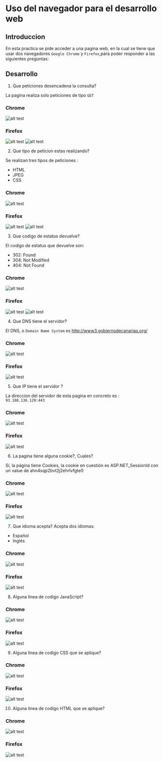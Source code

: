 # Uso del navegador para el desarrollo web

## Introduccion

En esta practica se pide acceder a una pagina web, en la cual se tiene que usar dos navegadores `Google Chrome` y `Firefox`,para poder responder a las siguientes preguntas: 

## Desarrollo

1. Que peticiones desencadena la consulta?

La pagina realiza solo peticiones de tipo `GET`

### Chrome
![alt test](https://github.com/Yeixon98/UYA-Grupo_8/blob/master/Pr%C3%A1cticas/Uso%20del%20navegador%20para%20el%20desarrollo%20web/Imagenes/google.PNG)
### Firefox
![alt test](https://raw.githubusercontent.com/Yeixon98/UYA-Grupo_8/master/Pr%C3%A1cticas/Uso%20del%20navegador%20para%20el%20desarrollo%20web/Imagenes/firefox.PNG)
![alt test](https://raw.githubusercontent.com/Yeixon98/UYA-Grupo_8/master/Pr%C3%A1cticas/Uso%20del%20navegador%20para%20el%20desarrollo%20web/Imagenes/Screenshot%20from%202021-02-26%2012-38-59.png)

2. Que tipo de peticion estas realizando?

Se realizan tres tipos de peticiones : 
* HTML
* JPEG
* CSS

### Chrome
![alt test](./Imagenes/TypeChrome.PNG)
### Firefox
![alt test](https://raw.githubusercontent.com/Yeixon98/UYA-Grupo_8/master/Pr%C3%A1cticas/Uso%20del%20navegador%20para%20el%20desarrollo%20web/Imagenes/Screenshot%20from%202021-02-26%2012-41-19.png)
![alt test](https://raw.githubusercontent.com/Yeixon98/UYA-Grupo_8/master/Pr%C3%A1cticas/Uso%20del%20navegador%20para%20el%20desarrollo%20web/Imagenes/Screenshot%20from%202021-02-26%2012-41-32.png)

3. Que codigo de estatus devuelve?

El codigo de estatus que devuelve son:
* 302: Found
* 304: Not Modified
* 404: Not Found

### Chrome
![alt test](./Imagenes/StatusChrome.PNG)
### Firefox
![alt test](https://raw.githubusercontent.com/Yeixon98/UYA-Grupo_8/master/Pr%C3%A1cticas/Uso%20del%20navegador%20para%20el%20desarrollo%20web/Imagenes/Screenshot%20from%202021-02-26%2012-40-00.png)
![alt test](https://raw.githubusercontent.com/Yeixon98/UYA-Grupo_8/master/Pr%C3%A1cticas/Uso%20del%20navegador%20para%20el%20desarrollo%20web/Imagenes/Screenshot%20from%202021-02-26%2012-40-18.png)

4. Que DNS tiene el servidor?

El DNS, o `Domain Name System` es http://www3.gobiernodecanarias.org/

### Chrome
![alt test]()
### Firefox
![alt test]()


5. Que IP tiene el servidor ?

La direccion del servidor de esta pagina en concreto es : `93.188.136.129:443`

### Chrome
![alt test](https://raw.githubusercontent.com/Yeixon98/UYA-Grupo_8/master/Pr%C3%A1cticas/Uso%20del%20navegador%20para%20el%20desarrollo%20web/Imagenes/google.PNG)
### Firefox
![alt test](https://raw.githubusercontent.com/Yeixon98/UYA-Grupo_8/master/Pr%C3%A1cticas/Uso%20del%20navegador%20para%20el%20desarrollo%20web/Imagenes/firefox.PNG)

6. La pagina tiene alguna cookie?, Cuales?

Sí, la página tiene Cookies, la cookie en cuestión es ASP.NET_SessionId con un value de ahn4sqp2bvt2j2ehrlvfgte0

### Chrome
![alt test](https://raw.githubusercontent.com/Yeixon98/UYA-Grupo_8/master/Pr%C3%A1cticas/Uso%20del%20navegador%20para%20el%20desarrollo%20web/Imagenes/cookies%20google.PNG)
### Firefox
![alt test](https://raw.githubusercontent.com/Yeixon98/UYA-Grupo_8/master/Pr%C3%A1cticas/Uso%20del%20navegador%20para%20el%20desarrollo%20web/Imagenes/cookies%20firefox.PNG)

7. Que idioma acepta?
Acepta dos idiomas:
* Español
* Inglés

### Chrome
![alt test](https://raw.githubusercontent.com/Yeixon98/UYA-Grupo_8/master/Pr%C3%A1cticas/Uso%20del%20navegador%20para%20el%20desarrollo%20web/Imagenes/idioma%20google.PNG)
### Firefox
![alt test](https://raw.githubusercontent.com/Yeixon98/UYA-Grupo_8/master/Pr%C3%A1cticas/Uso%20del%20navegador%20para%20el%20desarrollo%20web/Imagenes/idioma%20firefox.PNG)

8. Alguna linea de codigo JavaScript?


### Chrome
![alt test](https://raw.githubusercontent.com/Yeixon98/UYA-Grupo_8/master/Pr%C3%A1cticas/Uso%20del%20navegador%20para%20el%20desarrollo%20web/Imagenes/js.PNG)
### Firefox
![alt test](https://raw.githubusercontent.com/Yeixon98/UYA-Grupo_8/master/Pr%C3%A1cticas/Uso%20del%20navegador%20para%20el%20desarrollo%20web/Imagenes/js%20firefox.PNG)

9. Alguna linea de codigo CSS que se aplique?


### Chrome
![alt test](https://raw.githubusercontent.com/Yeixon98/UYA-Grupo_8/master/Pr%C3%A1cticas/Uso%20del%20navegador%20para%20el%20desarrollo%20web/Imagenes/css%20google.PNG)
### Firefox
![alt test](https://raw.githubusercontent.com/Yeixon98/UYA-Grupo_8/master/Pr%C3%A1cticas/Uso%20del%20navegador%20para%20el%20desarrollo%20web/Imagenes/css%20firefox.PNG)

10. Alguna linea de codigo HTML que se aplique? 


### Chrome
![alt test](https://raw.githubusercontent.com/Yeixon98/UYA-Grupo_8/master/Pr%C3%A1cticas/Uso%20del%20navegador%20para%20el%20desarrollo%20web/Imagenes/html%20google.PNG)
### Firefox
![alt test](https://raw.githubusercontent.com/Yeixon98/UYA-Grupo_8/master/Pr%C3%A1cticas/Uso%20del%20navegador%20para%20el%20desarrollo%20web/Imagenes/html%20firefox.PNG)
